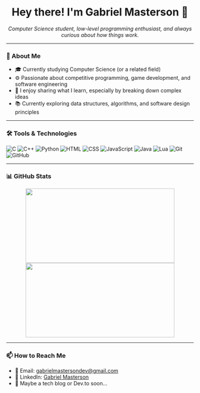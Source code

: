<h1 align="center">Hey there! I'm Gabriel Masterson 👋</h1>

<p align="center">
  <i>Computer Science student, low-level programming enthusiast, and always curious about how things work.</i>
</p>

---

### 🧠 About Me

- 🎓 Currently studying Computer Science (or a related field)
- ⚙️ Passionate about competitive programming, game development, and software engineering
- 💬 I enjoy sharing what I learn, especially by breaking down complex ideas
- 📚 Currently exploring data structures, algorithms, and software design principles

---

### 🛠️ Tools & Technologies

![C](https://img.shields.io/badge/-C-333?style=for-the-badge&logo=c&logoColor=white)
![C++](https://img.shields.io/badge/-C++-333?style=for-the-badge&logo=cplusplus&logoColor=white)
![Python](https://img.shields.io/badge/-Python-333?style=for-the-badge&logo=python&logoColor=white)
![HTML](https://img.shields.io/badge/-HTML-333?style=for-the-badge&logo=html5&logoColor=white)
![CSS](https://img.shields.io/badge/CSS-333?style=for-the-badge&logo=css&logoColor=fff)
![JavaScript](https://img.shields.io/badge/-JavaScript-333?style=for-the-badge&logo=javascript&logoColor=white)
![Java](https://img.shields.io/badge/-Java-333?style=for-the-badge&logo=javascript&logoColor=white)
![Lua](https://img.shields.io/badge/-Lua-333?style=for-the-badge&logo=lua&logoColor=white)
![Git](https://img.shields.io/badge/-Git-333?style=for-the-badge&logo=git&logoColor=white)
![GitHub](https://img.shields.io/badge/-GitHub-333?style=for-the-badge&logo=github&logoColor=white)

---

### 📊 GitHub Stats

<p align="center">
  <img src="https://github-readme-stats.vercel.app/api?username=gabrieldotmasterson&show_icons=true&theme=tokyonight&hide=issues&count_private=true" width="400" height="200"/>
  <img src="https://github-readme-stats.vercel.app/api/top-langs/?username=gabrieldotmasterson&layout=compact&theme=tokyonight" width="400" height="200"/>
</p>

---

### 📫 How to Reach Me

- 📧 Email: gabrielmastersondev@gmail.com  
- 🔗 LinkedIn: [Gabriel Masterson](https://www.linkedin.com/in/gabrielmasterson/)  
- 📝 Maybe a tech blog or Dev.to soon...


